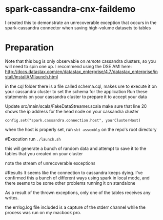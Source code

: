 # spark-cassandra-cnx-faildemo
I created this to demonstrate an unrecoverable exception that occurs in the spark-cassandra connector when saving high-volume datasets to tables

# Preparation
Note that this bug is only observable on *remote* cassandra clusters, so you will need to spin one up.  I recommend using the DSE AMI here: http://docs.datastax.com/en/datastax_enterprise/4.7/datastax_enterprise/install/installAMIlaunch.html

in the cql folder there is a file called schema.cql, makes ure to execute it on your cassandra cluster to set the schema for the application
Run these statements on your cassandra cluster to prepare it to accept your data

Update src/main/scala/FakeDataStreamer.scala
make sure that line 20 shows the ip address for the head node on your cassandra cluster

````
config.set("spark.cassandra.connection.host", yourClusterHost)
````

when the host is properly set, run ``` sbt assembly ``` on the repo's root directory

#Execution
run ```./launch.sh```

this will generate a bunch of random data and attempt to save it to the tables that you created on your cluster

note the stream of unrecoverable exceptions

#Results
It seems like the connection to cassandra keeps dying.  I've confirmed this a bunch of different ways using spark in local mode, and there seems to be some other problems running it on standalone

As a result of the thrown exceptions, only one of the tables receives any writes.

the errlog.log file included is a capture of the stderr channel while the process was run on my macbook pro.

